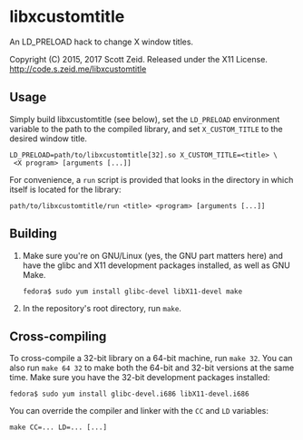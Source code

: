 libxcustomtitle
===============

An LD\_PRELOAD hack to change X window titles.

Copyright (C) 2015, 2017 Scott Zeid.  Released under the X11 License.  
<http://code.s.zeid.me/libxcustomtitle>


Usage
-----

Simply build libxcustomtitle (see below), set the `LD_PRELOAD` environment
variable to the path to the compiled library, and set `X_CUSTOM_TITLE` to the
desired window title.

    LD_PRELOAD=path/to/libxcustomtitle[32].so X_CUSTOM_TITLE=<title> \
     <X program> [arguments [...]]

For convenience, a `run` script is provided that looks in the directory in which
itself is located for the library:

    path/to/libxcustomtitle/run <title> <program> [arguments [...]]


Building
--------

1.  Make sure you're on GNU/Linux (yes, the GNU part matters here) and have
    the glibc and X11 development packages installed, as well as GNU Make.
    
        fedora$ sudo yum install glibc-devel libX11-devel make

2.  In the repository's root directory, run `make`.


Cross-compiling
---------------

To cross-compile a 32-bit library on a 64-bit machine, run `make 32`.  You
can also run `make 64 32` to make both the 64-bit and 32-bit versions at the
same time.  Make sure you have the 32-bit development packages installed:

    fedora$ sudo yum install glibc-devel.i686 libX11-devel.i686

You can override the compiler and linker with the `CC` and `LD` variables:

    make CC=... LD=... [...]
